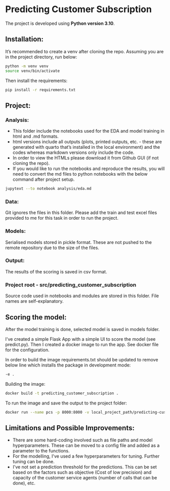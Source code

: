 # Predicting Customer Subscription

The project is developed using **Python version 3.10**.

## Installation:

It’s recommended to create a venv after cloning the repo. Assuming you are in the project directory, run below:

```sh
python -m venv venv
source venv/bin/activate
```

Then install the requirements:

```sh
pip install -r requirements.txt
```

## Project:

### Analysis: 

* This folder include the notebooks used for the EDA and model training in html and .md formats. 
* html versions include all outputs (plots, printed outputs, etc. - these are generated with quarto that’s installed in the local environment) and the codes whereas markdown versions only include the code. 
* In order to view the HTMLs please download it from Github GUI (if not cloning the repo). 
* If you would like to run the notebooks and reproduce the results, you will need to convert the md files to python notebooks with the below command after project setup.

```sh
jupytext --to notebook analysis/eda.md
```

### Data:

Git ignores the files in this folder. Please add the train and test excel files provided to me for this task in order to run the project.

### Models:

Serialised models stored in pickle format. These are not pushed to the remote repository due to the size of the files. 

### Output:

The results of the scoring is saved in csv format.

### Project root - src/predicting_customer_subscription

Source code used in notebooks and modules are stored in this folder. File names are self-explanatory.

## Scoring the model:
After the model training is done, selected model is saved in models folder. 

I've created a simple Flask App with a simple UI to score the model (see predict.py). 
Then I created a docker image to run the app. See docker file for the configuration.

In order to build the image requirements.txt should be updated to remove below line which installs the package in development mode:

```sh
-e .
```
Building the image:

```sh
docker build -t predicting_customer_subscription . 
```

To run the image and save the output to the project folder:

```sh
docker run --name pcs -p 8000:8000 -v local_project_path/predicting-customer-subscription/output:/app/output -it predicting_customer_subscription
```

## Limitations and Possible Improvements:
* There are some hard-coding involved such as file paths and model hyperparameters. These can be moved to a config file and added as a parameter to the functions.
* For the modelling, I've used a few hyperparameters for tuning. Further tuning can be done.
* I've not set a prediction threshold for the predictions. This can be set based on the factors such as objective (Cost of low precision) and capacity of the customer service agents (number of calls that can be done), etc.
